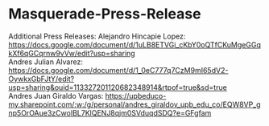 # Masquerade-Press-Release

Additional Press Releases:
Alejandro Hincapie Lopez: https://docs.google.com/document/d/1uLB8ETVGi_cKbY0oQTfCKuMgeGGqkXf6qGCqrnw9vVw/edit?usp=sharing
<br>
Andres Julian Alvarez: https://docs.google.com/document/d/1_0eC777q7CzM9mI65dV2-OywkxGbFJtY/edit?usp=sharing&ouid=113327201120682348914&rtpof=true&sd=true
<br>
Andres Juan Giraldo Vargas: https://upbeduco-my.sharepoint.com/:w:/g/personal/andres_giraldov_upb_edu_co/EQW8VP_gnp5OrOAue3zCwoIBL7KlQENJ8qjm0SVduqdSDQ?e=GFgfam
